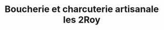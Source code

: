 ---
title: "Boucherie et charcuterie artisanale les 2Roy"
url: /saint-basile-le-grand/boucherie-et-charcuterie-artisanale-les-2roy/
shop: butcher
---